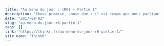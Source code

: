 ```yaml
---
title: "Au menu du jour : {R6} — Partie 1"
description: "Chose promise, chose due : il est temps que nous parlions de R6."
date: "2017-08-02"
slug: "au-menu-du-jour-r6-partie-1"
tags: []
link: "https://thinkr.fr/au-menu-du-jour-r6-partie-1/"
site_name: "ThinkR"
---
```

